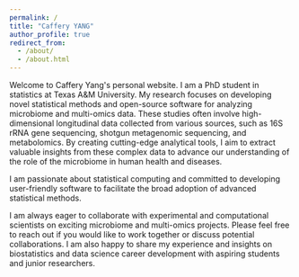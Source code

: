 ```yaml
---
permalink: /
title: "Caffery YANG"
author_profile: true
redirect_from: 
  - /about/
  - /about.html
---
```


Welcome to Caffery Yang's personal website. I am a PhD student in statistics at Texas A&M University. My research focuses on developing novel statistical methods and open-source software for analyzing microbiome and multi-omics data. These studies often involve high-dimensional longitudinal data collected from various sources, such as 16S rRNA gene sequencing, shotgun metagenomic sequencing, and metabolomics. By creating cutting-edge analytical tools, I aim to extract valuable insights from these complex data to advance our understanding of the role of the microbiome in human health and diseases.

I am passionate about statistical computing and committed to developing user-friendly software to facilitate the broad adoption of advanced statistical methods.

I am always eager to collaborate with experimental and computational scientists on exciting microbiome and multi-omics projects. Please feel free to reach out if you would like to work together or discuss potential collaborations. I am also happy to share my experience and insights on biostatistics and data science career development with aspiring students and junior researchers.